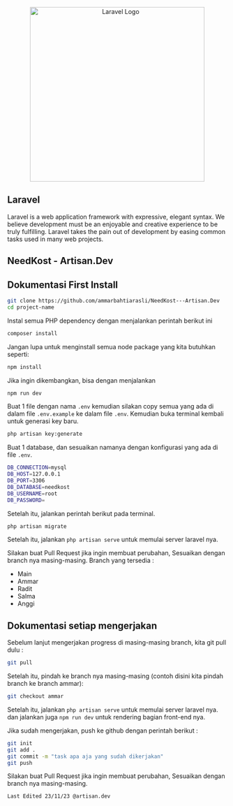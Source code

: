 <p align="center"><a href="https://laravel.com" target="_blank"><img src="https://raw.githubusercontent.com/laravel/art/master/logo-lockup/5%20SVG/2%20CMYK/1%20Full%20Color/laravel-logolockup-cmyk-red.svg" width="400" alt="Laravel Logo"></a></p>

## Laravel

Laravel is a web application framework with expressive, elegant syntax. We believe development must be an enjoyable and creative experience to be truly fulfilling. Laravel takes the pain out of development by easing common tasks used in many web projects.

## NeedKost - Artisan.Dev


## Dokumentasi First Install

```bash
git clone https://github.com/ammarbahtiarasli/NeedKost---Artisan.Dev
cd project-name
```
Instal semua PHP dependency dengan menjalankan perintah berikut ini
```bash
composer install
```
Jangan lupa untuk menginstall semua node package yang kita butuhkan seperti:
```bash
npm install
```
Jika ingin dikembangkan, bisa dengan menjalankan
```bash
npm run dev
```

Buat 1 file dengan nama `.env` kemudian silakan copy semua yang ada di dalam file `.env.example` ke dalam file `.env`. Kemudian buka terminal kembali untuk generasi key baru.
```bash
php artisan key:generate
```
Buat 1 database, dan sesuaikan namanya dengan konfigurasi yang ada di file `.env`.
```bash
DB_CONNECTION=mysql
DB_HOST=127.0.0.1
DB_PORT=3306
DB_DATABASE=needkost
DB_USERNAME=root
DB_PASSWORD=
```
Setelah itu, jalankan perintah berikut pada terminal.
```bash
php artisan migrate
```
Setelah itu, jalankan `php artisan serve` untuk memulai server laravel nya.

Silakan buat Pull Request jika ingin membuat perubahan, Sesuaikan dengan branch nya masing-masing.
Branch yang tersedia :
- Main
- Ammar
- Radit
- Salma
- Anggi

## Dokumentasi setiap mengerjakan

Sebelum lanjut mengerjakan progress di masing-masing branch, kita git pull dulu :
```bash
git pull
```

Setelah itu, pindah ke branch nya masing-masing (contoh disini kita pindah branch ke branch ammar):
```bash
git checkout ammar
```

Setelah itu, jalankan `php artisan serve` untuk memulai server laravel nya.
dan jalankan juga `npm run dev` untuk rendering bagian front-end nya.

Jika sudah mengerjakan, push ke github dengan perintah berikut :
```bash
git init
git add .
git commit -m "task apa aja yang sudah dikerjakan"
git push
```

Silakan buat Pull Request jika ingin membuat perubahan, Sesuaikan dengan branch nya masing-masing.

`Last Edited 23/11/23 @artisan.dev`
